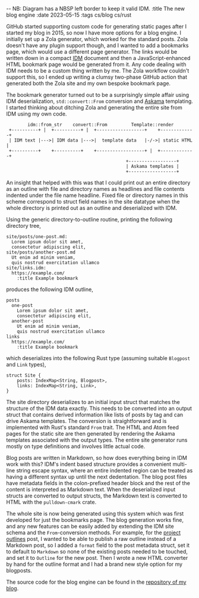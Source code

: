 -- NB: Diagram has a NBSP left border to keep it valid IDM.
:title The new blog engine
:date 2023-05-15
:tags cs/blog cs/rust

GitHub started supporting custom code for generating static pages after I started my blog in 2015, so now I have more options for a blog engine.
I initially set up a Zola generator, which worked for the standard posts.
Zola doesn't have any plugin support though, and I wanted to add a bookmarks page, which would use a different page generator.
The links would be written down in a compact [IDM](/implicit-data-markup) document and then a JavaScript-enhanced HTML bookmark page would be generated from it.
Any code dealing with IDM needs to be a custom thing written by me.
The Zola workflow couldn't support this, so I ended up writing a clumsy two-phase GitHub action that generated both the Zola site and my own bespoke bookmark page.

The bookmark generator turned out to be a surprisingly simple affair using IDM deserialization, `std::convert::From` conversion and [Askama](https://github.com/djc/askama) templating.
I started thinking about ditching Zola and generating the entire site from IDM using my own code.

            idm::from_str    convert::From         Template::render
     +----------+ |  +----------+ |  +------------------+    +-------------+
     | IDM text |--->| IDM data |--->|  template data   |-/->| static HTML |
     +----------+    +----------+    +------------------+ |  +-------------+
                                                 +------------------+
                                                 | Askama templates |
                                                 +------------------+

An insight that helped with this was that I could print out an entire directory as an outline with file and directory names as headlines and file contents indented under the file name headline.
Fixed file or directory names in this scheme correspond to struct field names in the site datatype when the whole directory is printed out as an outline and deserialized with IDM.

Using the generic directory-to-outline routine, printing the following directory tree,

    site/posts/one-post.md:
      Lorem ipsum dolor sit amet,
      consectetur adipiscing elit,
    site/posts/another-post.md
      Ut enim ad minim veniam,
      quis nostrud exercitation ullamco
    site/links.idm:
      https://example.com/
        :title Example bookmark

produces the following IDM outline,

    posts
      one-post
        Lorem ipsum dolor sit amet,
        consectetur adipiscing elit,
      another-post
        Ut enim ad minim veniam,
        quis nostrud exercitation ullamco
    links
      https://example.com/
        :title Example bookmark

which deserializes into the following Rust type (assuming suitable `Blogpost` and `Link` types),

    struct Site {
        posts: IndexMap<String, Blogpost>,
        links: IndexMap<String, Link>,
    }

The site directory deserializes to an initial input struct that matches the structure of the IDM data exactly.
This needs to be converted into an output struct that contains derived information like lists of posts by tag and can drive Askama templates.
The conversion is straightforward and is implemented with Rust's standard `From` trait.
The HTML and Atom feed pages for the static site are then generated by rendering the Askama templates associated with the output types.
The entire site generator runs mostly on type definitions and involves little actual code.

Blog posts are written in Markdown, so how does everything being in IDM work with this? IDM's indent based structure provides a convenient multi-line string escape syntax, where an entire indented region can be treated as having a different syntax up until the next dedentation.
The blog post files have metadata fields in the colon-prefixed header block and the rest of the content is interpreted as Markdown text.
When the deserialized input structs are converted to output structs, the Markdown text is converted to HTML with the `pulldown-cmark` crate.

The whole site is now being generated using this system which was first developed for just the bookmarks page.
The blog generation works fine, and any new features can be easily added by extending the IDM site schema and the `From`-conversion methods.
For example, for the [project outlines](/project-outlines) post, I wanted to be able to publish a raw outline instead of a Markdown post, so I added a `format` field to the post metadata struct, set it to default to `Markdown` so none of the existing posts needed to be touched, and set it to `Outline` for the new post.
Then I wrote a new HTML converter by hand for the outline format and I had a brand new style option for my blogposts.

The source code for the blog engine can be found in the [repository of my blog](https://github.com/rsaarelm/rsaarelm.github.io).
